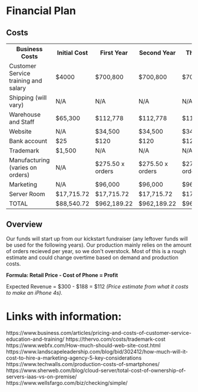 # Financial Plan

## Costs
<table>
  <tr>
    <th> Business Costs </th>
    <th> Initial Cost </th>
    <th> First Year </th>
    <th> Second Year </th>
    <th> Third Year </th>
  </tr>
  
  <tr>
    <td> Customer Service training and salary </td>
    <td> $4000 </td>
    <td> $700,800</td>
    <td> $700,800 </td>
    <td> $700,800 </td>
  </tr>
  
  <tr>
    <td> Shipping (will vary) </td>
    <td> N/A </td>
    <td> N/A </td>
    <td> N/A </td>
    <td> N/A </td>
  </tr>
  
  <tr>
    <td> Warehouse and Staff </td>
    <td> $65,300 </td>
    <td> $112,778 </td>
    <td> $112,778 </td>
    <td> $112,778 </td>
  </tr>
  
  <tr>
    <td> Website </td>
    <td> N/A </td>
    <td> $34,500 </td>
    <td> $34,500 </td>
    <td> $34,500 </td>
  </tr>
  <tr>
    <td> Bank account </td>
    <td> $25 </td>
    <td> $120 </td>
    <td> $120 </td>
    <td> $120 </td>
    </tr>
  <tr>
    <td> Trademark </td>
    <td> $1,500 </td>
    <td> N/A </td>
    <td> N/A </td>
    <td> N/A </td>
  </tr>
  
  <tr>
    <td> Manufacturing (varies on orders) </td>
    <td> N/A </td>
    <td> $275.50 x orders </td>
    <td> $275.50 x orders </td>
    <td> $275.50 x orders </td>
  </tr>
  
  <tr>
    <td> Marketing </td>
    <td> N/A </td>
    <td> $96,000 </td>
    <td> $96,000 </td>
    <td> $96,000 </td>
  </tr>
  <tr>
    <td> Server Room </td>
    <td> $17,715.72 </td>
    <td> $17,715.72 </td>
    <td> $17,715.72 </td>
    <td> $17,715.72 </td>
  </tr>
  <tr>
    <td> TOTAL </td>
    <td> $88,540.72 </td>
    <td> $962,189.22 </td>
    <td> $962,189.22 </td>
    <td> $962,189.22 </td>
  </tr>
  
</table>

## Overview
Our funds will start up from our kickstart fundraiser (any leftover funds will be used for the following years).
Our production mainly relies on the amount of orders recieved per year, so we don't overstock. Most of this is a rough estimate and could change overtime based on demand and production costs.

<b> Formula: Retail Price - Cost of Phone = Profit </b>

Expected Revenue = $300 - $188 = $112 *(Price estimate from what it costs to make an iPhone 4s).*


<h1> Links with information: </h1>
https://www.business.com/articles/pricing-and-costs-of-customer-service-education-and-training/
https://thervo.com/costs/trademark-cost
https://www.webfx.com/How-much-should-web-site-cost.html
https://www.landscapeleadership.com/blog/bid/302412/how-much-will-it-cost-to-hire-a-marketing-agency-5-key-considerations
https://www.techwalls.com/production-costs-of-smartphones/
https://www.sherweb.com/blog/cloud-server/total-cost-of-ownership-of-servers-iaas-vs-on-premise/
https://www.wellsfargo.com/biz/checking/simple/
